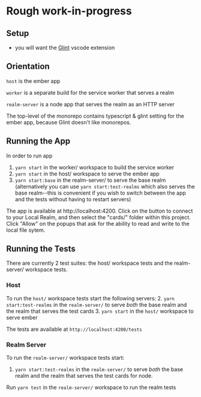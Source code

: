 # Rough work-in-progress

## Setup

- you will want the [Glint](https://marketplace.visualstudio.com/items?itemName=typed-ember.glint-vscode) vscode extension

## Orientation

`host` is the ember app

`worker` is a separate build for the service worker that serves a realm

`realm-server` is a node app that serves the realm as an HTTP server

The top-level of the monorepo contains typescript & glint setting for the ember app, because Glint doesn't like monorepos.

## Running the App
In order to run app
1. `yarn start` in the worker/ workspace to build the service worker
2. `yarn start` in the host/ workspace to serve the ember app
3. `yarn start:base` in the realm-server/ to serve the base realm (alternatively you can use `yarn start:test-realms` which also serves the base realm--this is convenient if you wish to switch between the app and the tests without having to restart servers)

The app is available at http://localhost:4200. Click on the button to connect to your Local Realm, and then select the "cards/" folder within this project. Click "Allow" on the popups that ask for the ability to read and write to the local file sytem.

## Running the Tests
There are currently 2 test suites: the host/ workspace tests and the realm-server/ workspace tests.

### Host
To run the `host/` workspace tests start the following servers:
2. `yarn start:test-realms` in the `realm-server/` to serve _both_ the base realm and the realm that serves the test cards
3. `yarn start` in the `host/` workspace to serve ember

The tests are available at `http://localhost:4200/tests`

### Realm Server
To run the `realm-server/` workspace tests start:
1. `yarn start:test-realms` in the `realm-server/` to serve _both_ the base realm and the realm that serves the test cards for node.

Run `yarn test` in the `realm-server/` workspace to run the realm tests
